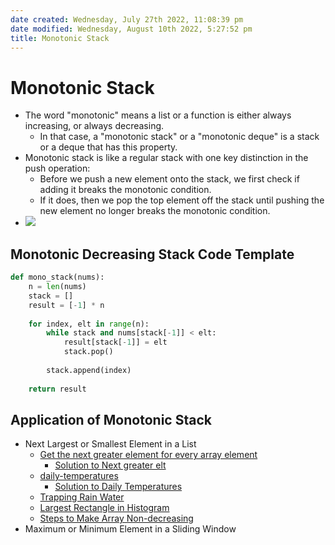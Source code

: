 ```yaml
---
date created: Wednesday, July 27th 2022, 11:08:39 pm
date modified: Wednesday, August 10th 2022, 5:27:52 pm
title: Monotonic Stack
---
```


# Monotonic Stack

- The word "monotonic" means a list or a function is either always increasing, or always decreasing.
	- In that case, a "monotonic stack" or a "monotonic deque" is a stack or a deque that has this property.
- Monotonic stack is like a regular stack with one key distinction in the push operation:
	- Before we push a new element onto the stack, we first check if adding it breaks the monotonic condition.
	- If it does, then we pop the top element off the stack until pushing the new element no longer breaks the monotonic condition.
- ![](https://miro.medium.com/max/1400/1*HC8mM4Kv66ms3iFevERzIg.png)

## Monotonic Decreasing Stack Code Template

```python
def mono_stack(nums):
    n = len(nums)
    stack = []
    result = [-1] * n
    
    for index, elt in range(n):
        while stack and nums[stack[-1]] < elt:
            result[stack[-1]] = elt
            stack.pop()
        
        stack.append(index)
    
    return result
```

## Application of Monotonic Stack

- Next Largest or Smallest Element in a List
	- [Get the next greater element for every array element](https://leetcode.com/problems/next-greater-element-i/)
		- [Solution to Next greater elt](Algo/Coding%20Practice/Stack/Next%20greater%20elt.md)
	- [daily-temperatures](https://leetcode.com/problems/daily-temperatures/)
		- [Solution to Daily Temperatures](Algo/Coding%20Practice/Stack/739%20Daily%20Temperatures.md)
	- [Trapping Rain Water](https://leetcode.com/problems/trapping-rain-water)
	- [Largest Rectangle in Histogram](https://leetcode.com/problems/largest-rectangle-in-histogram)
	- [Steps to Make Array Non-decreasing](https://leetcode.com/problems/steps-to-make-array-non-decreasing)
- Maximum or Minimum Element in a Sliding Window
